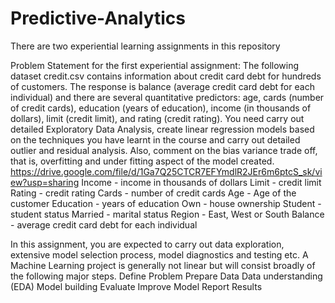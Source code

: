 # Predictive-Analytics
There are two experiential learning assignments in this repository

Problem Statement for the first experiential assignment:
The following dataset credit.csv contains information about credit card debt for hundreds of customers. The response is balance (average credit card debt for each individual) and there are several quantitative predictors: age, cards (number of credit cards), education (years of education), income (in thousands of dollars), limit (credit limit), and rating (credit rating). You need carry out detailed Exploratory Data Analysis, create linear regression models based on the techniques you have learnt in the course and carry out detailed outlier and residual analysis. Also, comment on the bias variance trade off, that is, overfitting and under fitting aspect of the model created.
https://drive.google.com/file/d/1Ga7Q25CTCR7EFYmdlR2JEr6m6ptcS_sk/view?usp=sharing
Income - income in thousands of dollars
Limit - credit limit
Rating - credit rating
Cards - number of credit cards
Age - Age of the customer
Education - years of education
Own - house ownership
Student - student status
Married - marital status
Region - East, West or South
Balance - average credit card debt for each individual

In this assignment, you are expected to carry out data exploration, extensive model selection process, model diagnostics and testing etc. A Machine Learning project is generally not linear but will consist broadly of the following major steps.
Define Problem
Prepare Data
Data understanding (EDA)
Model building
Evaluate
Improve Model
Report Results
